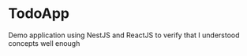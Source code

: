 # TodoApp
Demo application using NestJS and ReactJS to verify that I understood concepts well enough

